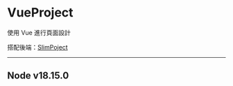 # VueProject

使用 Vue 進行頁面設計

搭配後端：[SlimPoject](https://github.com/tk50486yui/SlimProject.git)

----
## Node v18.15.0